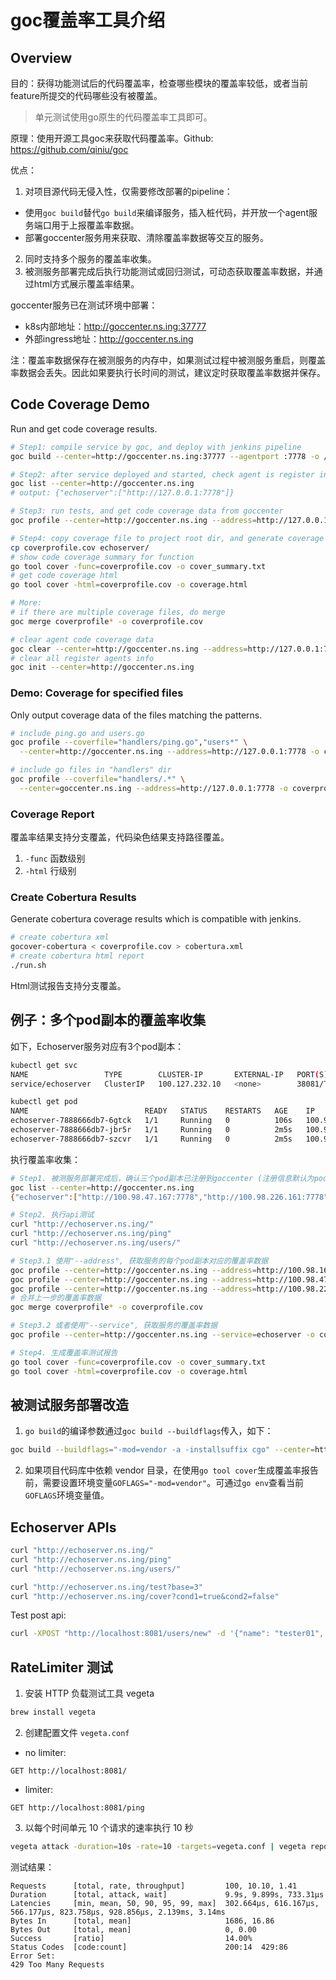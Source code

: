 # goc覆盖率工具介绍

## Overview

目的：获得功能测试后的代码覆盖率，检查哪些模块的覆盖率较低，或者当前feature所提交的代码哪些没有被覆盖。

> 单元测试使用go原生的代码覆盖率工具即可。

原理：使用开源工具goc来获取代码覆盖率。Github: <https://github.com/qiniu/goc>

优点：

1. 对项目源代码无侵入性，仅需要修改部署的pipeline：
  - 使用`goc build`替代`go build`来编译服务，插入桩代码，并开放一个agent服务端口用于上报覆盖率数据。
  - 部署goccenter服务用来获取、清除覆盖率数据等交互的服务。
2. 同时支持多个服务的覆盖率收集。
3. 被测服务部署完成后执行功能测试或回归测试，可动态获取覆盖率数据，并通过html方式展示覆盖率结果。

goccenter服务已在测试环境中部署：

- k8s内部地址：<http://goccenter.ns.ing:37777>
- 外部ingress地址：<http://goccenter.ns.ing>

注：覆盖率数据保存在被测服务的内存中，如果测试过程中被测服务重启，则覆盖率数据会丢失。因此如果要执行长时间的测试，建议定时获取覆盖率数据并保存。

## Code Coverage Demo

Run and get code coverage results.

```sh
# Step1: compile service by goc, and deploy with jenkins pipeline
goc build --center=http://goccenter.ns.ing:37777 --agentport :7778 -o /app/echoserver

# Step2: after service deployed and started, check agent is register in goccenter
goc list --center=http://goccenter.ns.ing
# output: {"echoserver":["http://127.0.0.1:7778"]}

# Step3: run tests, and get code coverage data from goccenter
goc profile --center=http://goccenter.ns.ing --address=http://127.0.0.1:7778 -o coverprofile.cov

# Step4: copy coverage file to project root dir, and generate coverage report
cp coverprofile.cov echoserver/
# show code coverage summary for function
go tool cover -func=coverprofile.cov -o cover_summary.txt
# get code coverage html
go tool cover -html=coverprofile.cov -o coverage.html

# More:
# if there are multiple coverage files, do merge
goc merge coverprofile* -o coverprofile.cov

# clear agent code coverage data
goc clear --center=http://goccenter.ns.ing --address=http://127.0.0.1:7778
# clear all register agents info
goc init --center=http://goccenter.ns.ing
```

### Demo: Coverage for specified files

Only output coverage data of the files matching the patterns.

```sh
# include ping.go and users.go
goc profile --coverfile="handlers/ping.go","users*" \
  --center=http://goccenter.ns.ing --address=http://127.0.0.1:7778 -o coverprofile.cov

# include go files in "handlers" dir
goc profile --coverfile="handlers/.*" \
  --center=goccenter.ns.ing --address=http://127.0.0.1:7778 -o coverprofile.cov
```

### Coverage Report

覆盖率结果支持分支覆盖，代码染色结果支持路径覆盖。

1. `-func` 函数级别
2. `-html` 行级别

### Create Cobertura Results

Generate cobertura coverage results which is compatible with jenkins.

```sh
# create cobertura xml
gocover-cobertura < coverprofile.cov > cobertura.xml
# create cobertura html report
./run.sh
```

Html测试报告支持分支覆盖。

## 例子：多个pod副本的覆盖率收集

如下，Echoserver服务对应有3个pod副本：

```sh
kubectl get svc
NAME                 TYPE        CLUSTER-IP       EXTERNAL-IP   PORT(S)     AGE
service/echoserver   ClusterIP   100.127.232.10   <none>        38081/TCP   2m27s

kubectl get pod
NAME                          READY   STATUS    RESTARTS   AGE    IP               NODE     NOMINATED NODE   READINESS GATES
echoserver-7888666db7-6gtck   1/1     Running   0          106s   100.98.163.50    node14   <none>           <none>
echoserver-7888666db7-jbr5r   1/1     Running   0          2m5s   100.98.47.167    node23   <none>           <none>
echoserver-7888666db7-szcvr   1/1     Running   0          2m5s   100.98.226.161   node22   <none>           <none>
```

执行覆盖率收集：

```sh
# Step1. 被测服务部署完成后，确认三个pod副本已注册到goccenter (注册信息默认为pod ip+port)
goc list --center=http://goccenter.ns.ing
{"echoserver":["http://100.98.47.167:7778","http://100.98.226.161:7778","http://100.98.163.50:7778"]}

# Step2. 执行api测试
curl "http://echoserver.ns.ing/"
curl "http://echoserver.ns.ing/ping"
curl "http://echoserver.ns.ing/users/"

# Step3.1 使用"--address", 获取服务的每个pod副本对应的覆盖率数据
goc profile --center=http://goccenter.ns.ing --address=http://100.98.163.50:7778 -o coverprofile1.cov
goc profile --center=http://goccenter.ns.ing --address=http://100.98.47.167:7778 -o coverprofile2.cov
goc profile --center=http://goccenter.ns.ing --address=http://100.98.226.161:7778 -o coverprofile3.cov
# 合并上一步的覆盖率数据
goc merge coverprofile* -o coverprofile.cov

# Step3.2 或者使用"--service", 获取服务的覆盖率数据
goc profile --center=http://goccenter.ns.ing --service=echoserver -o coverprofile.cov

# Step4. 生成覆盖率测试报告
go tool cover -func=coverprofile.cov -o cover_summary.txt
go tool cover -html=coverprofile.cov -o coverage.html
```

## 被测试服务部署改造

1. `go build`的编译参数通过`goc build --buildflags`传入，如下：

```sh
goc build --buildflags="-mod=vendor -a -installsuffix cgo" --center=http://goccenter.ns.ing:37777 --agentport :7778 .
```

2. 如果项目代码库中依赖 vendor 目录，在使用`go tool cover`生成覆盖率报告前，需要设置环境变量`GOFLAGS="-mod=vendor"`。可通过`go env`查看当前`GOFLAGS`环境变量值。

## Echoserver APIs

```sh
curl "http://echoserver.ns.ing/"
curl "http://echoserver.ns.ing/ping"
curl "http://echoserver.ns.ing/users/"

curl "http://echoserver.ns.ing/test?base=3"
curl "http://echoserver.ns.ing/cover?cond1=true&cond2=false"
```

Test post api:

```sh
curl -XPOST "http://localhost:8081/users/new" -d '{"name": "tester01", "age": 39}'
```

## RateLimiter 测试

1. 安装  HTTP 负载测试工具 vegeta

```sh
brew install vegeta
```

2. 创建配置文件 `vegeta.conf`

- no limiter:

```text
GET http://localhost:8081/
```

- limiter:

```text
GET http://localhost:8081/ping
```

3. 以每个时间单元 10 个请求的速率执行 10 秒

```sh
vegeta attack -duration=10s -rate=10 -targets=vegeta.conf | vegeta report
```

测试结果：

```text
Requests      [total, rate, throughput]         100, 10.10, 1.41
Duration      [total, attack, wait]             9.9s, 9.899s, 733.31µs
Latencies     [min, mean, 50, 90, 95, 99, max]  302.664µs, 616.167µs, 566.177µs, 823.758µs, 928.856µs, 2.139ms, 3.14ms
Bytes In      [total, mean]                     1686, 16.86
Bytes Out     [total, mean]                     0, 0.00
Success       [ratio]                           14.00%
Status Codes  [code:count]                      200:14  429:86
Error Set:
429 Too Many Requests
```

